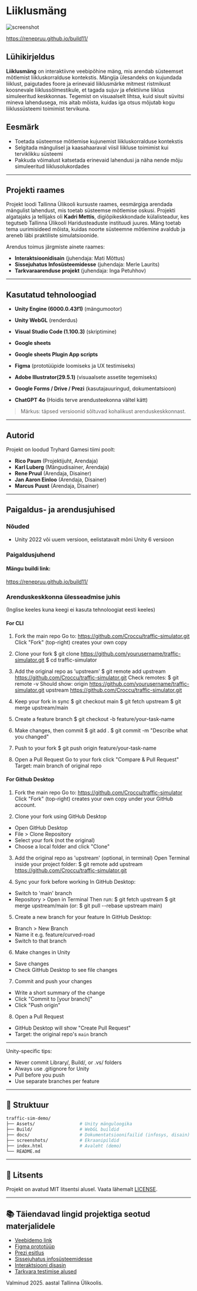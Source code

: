 # Liiklusmäng

![screenshot](./screenshots/main_menu_preview.png)

https://renepruu.github.io/build11/
## Lühikirjeldus 

**Liiklusmäng** on interaktiivne veebipõhine mäng, mis arendab süsteemset mõtlemist liikluskorralduse kontekstis. Mängija ülesandeks on kujundada liiklust, paigutades foore ja erinevaid liiklusmärke mitmest ristmikust koosnevale liiklussõlmestikule, et tagada sujuv ja efektiivne liiklus simuleeritud keskkonnas. Tegemist on visuaalselt lihtsa, kuid sisult süvitsi mineva lahendusega, mis aitab mõista, kuidas iga otsus mõjutab kogu liiklussüsteemi toimimist tervikuna.

## Eesmärk 

- Toetada süsteemse mõtlemise kujunemist liikluskorralduse kontekstis
- Selgitada mängulisel ja kaasahaaraval viisil liikluse toimimist kui terviklikku süsteemi
- Pakkuda võimalust katsetada erinevaid lahendusi ja näha nende mõju simuleeritud liiklusolukordades

---

## Projekti raames

Projekt loodi Tallinna Ülikooli kursuste raames, eesmärgiga arendada mängulist lahendust, mis toetab süsteemse mõtlemise oskusi. Projekti algatajaks ja tellijaks oli **Kadri Mettis**, digiõpikeskkondade külalisteadur, kes tegutseb Tallinna Ülikooli Haridusteaduste instituudi juures. Mäng toetab tema uurimisideed mõista, kuidas noorte süsteemne mõtlemine avaldub ja areneb läbi praktiliste simulatsioonide.

Arendus toimus järgmiste ainete raames:

- **Interaktsioonidisain** (juhendaja: Mati Mõttus)
- **Sissejuhatus Infosüsteemidesse** (juhendaja: Merle Laurits)
- **Tarkvaraarenduse projekt** (juhendaja: Inga Petuhhov) 

---

## Kasutatud tehnoloogiad

- **Unity Engine (6000.0.43f1)** (mängumootor)
- **Unity WebGL** (renderdus)
- **Visual Studio Code (1.100.3)** (skriptimine)
- **Google sheets**
- **Google sheets Plugin App scripts**

- **Figma** (prototüüpide loomiseks ja UX testimiseks)
- **Adobe Illustrator(29.5.1)** (visuaalsete assetite tegemiseks)
- **Google Forms / Drive / Prezi** (kasutajauuringud, dokumentatsioon)

- **ChatGPT 4o** (Hoidis terve arendusteekonna vältel kätt)

> Märkus: täpsed versioonid sõltuvad kohalikust arenduskeskkonnast.

---

## Autorid

Projekt on loodud Tryhard Gamesi tiimi poolt:

- **Rico Paum** (Projektijuht, Arendaja)
- **Karl Luberg** (Mängudisainer, Arendaja)
- **Rene Pruul** (Arendaja, Disainer)
- **Jan Aaron Einloo** (Arendaja, Disainer)
- **Marcus Puust** (Arendaja, Disainer)

---

## Paigaldus- ja arendusjuhised

### Nõuded

- Unity 2022 või uuem versioon, eelistatavalt mõni Unity 6 versioon

### Paigaldusjuhend

#### Mängu buildi link:
https://renepruu.github.io/build11/




### Arenduskeskkonna ülesseadmise juhis
(Inglise keeles kuna keegi ei kasuta tehnoloogiat eesti keeles)


#### For CLI
 
1. Fork the main repo
Go to:
https://github.com/Croccu/traffic-simulator.git
Click "Fork" (top-right) creates your own copy
 
2. Clone your fork
$ git clone https://github.com/yourusername/traffic-simulator.git
$ cd traffic-simulator

3. Add the original repo as 'upstream'
$ git remote add upstream https://github.com/Croccu/traffic-simulator.git
Check remotes:
$ git remote -v
Should show:
origin https://github.com/yourusername/traffic-simulator.git
upstream https://github.com/Croccu/traffic-simulator.git
 
4. Keep your fork in sync
$ git checkout main
$ git fetch upstream
$ git merge upstream/main
 
5. Create a feature branch
$ git checkout -b feature/your-task-name
 
6. Make changes, then commit 
$ git add .
$ git commit -m "Describe what you changed"
 
7. Push to your fork
$ git push origin feature/your-task-name
 
8. Open a Pull Request
Go to your fork click "Compare & Pull Request"
Target: main branch of original repo
 



#### For Github Desktop
 
1. Fork the main repo
Go to:
https://github.com/Croccu/traffic-simulator
Click "Fork" (top-right) creates your own copy under your GitHub account.
 
2. Clone your fork using GitHub Desktop
- Open GitHub Desktop
- File > Clone Repository
- Select your fork (not the original)
- Choose a local folder and click "Clone"
 
3. Add the original repo as 'upstream' (optional, in terminal)
Open Terminal inside your project folder:
$ git remote add upstream https://github.com/Croccu/traffic-simulator.git
 
4. Sync your fork before working
In GitHub Desktop:
- Switch to 'main' branch
- Repository > Open in Terminal
Then run:
$ git fetch upstream
$ git merge upstream/main
(or: $ git pull --rebase upstream main)
 
5. Create a new branch for your feature
In GitHub Desktop:
- Branch > New Branch
- Name it e.g. feature/curved-road
- Switch to that branch
 
6. Make changes in Unity
- Save changes
- Check GitHub Desktop to see file changes
 
7. Commit and push your changes
- Write a short summary of the change
- Click "Commit to [your branch]"
- Click "Push origin"
 
8. Open a Pull Request
- GitHub Desktop will show "Create Pull Request"
- Target: the original repo's `main` branch

-------------------------------------------------
Unity-specific tips:
- Never commit Library/, Build/, or .vs/ folders
- Always use .gitignore for Unity
- Pull before you push
- Use separate branches per feature
-------------------------------------------------

## 📂 Struktuur

```bash
traffic-sim-demo/
├── Assets/                 # Unity mänguloogika
├── Build/                  # WebGL buildid
├── docs/                   # Dokumentatsioonifailid (infosys, disain)
├── screenshots/            # Ekraanipildid
├── index.html              # Avaleht (demo)
└── README.md
```

---

## 📜 Litsents

Projekt on avatud MIT litsentsi alusel. Vaata lähemalt [LICENSE](./LICENSE).

---

## 📚 Täiendavad lingid projektiga seotud materjalidele

- [Veebidemo link](https://renepruu.github.io/build11/)
- [Figma prototüüp](https://www.figma.com/design/5BSsOugXiLhEiof8pULHBc/Liiklusem%C3%A4ng)
- [Prezi esitlus](https://prezi.com/view/bpvVDy2bS3WXhmVmxJkx/)
- [Sissejuhatus infosüsteemidesse](https://docs.google.com/document/d/1LNtNr72fMrSppHDV45TJLYcnOFPgbixE/edit?usp=sharing&ouid=103216231339667950297&rtpof=true&sd=true)
- [Interaktsiooni disasin](https://docs.google.com/document/d/1u-axbPffR5I8O48bkq8m4Gepizkos4wbvJiAW9CmlyY/edit?usp=sharing)
- [Tarkvara testimise alused](https://docs.google.com/document/d/1_cWNAN8EC3KtosiyOwMPet9T9YZzeTLw/edit?usp=sharing&ouid=103216231339667950297&rtpof=true&sd=true)

Valminud 2025. aastal Tallinna Ülikoolis.
